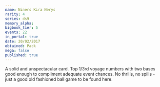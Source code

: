 ```yaml
---
name: Niners Kira Nerys
rarity: 4
series: ds9
memory_alpha:
bigbook_tier: 5
events: 22
in_portal: true
date: 20/02/2017
obtained: Pack
mega: false
published: true
---
```


A solid and unspectacular card. Top 1/3rd voyage numbers with two bases good enough to compliment adequate event chances. No thrills, no spills - just a good old fashioned ball game to be found here.
